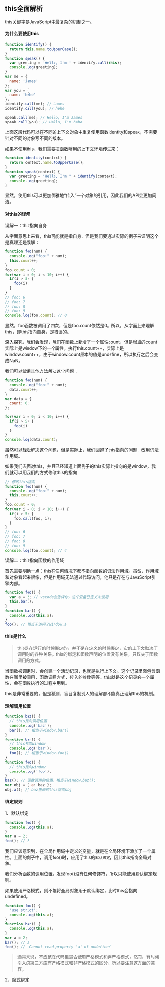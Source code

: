 ## this全面解析

this关键字是JavaScript中最复杂的机制之一。

#### 为什么要使用this

```js
function identify() {
  return this.name.toUpperCase();
}
function speak() {
  var greeting = "Hello, I'm " + identify.call(this);
  console.log(greeting);
}
var me = {
  name: 'James'
};
var you = {
  name: 'hehe'
};
identify.call(me); // James
identify.call(you); // hehe

speak.call(me); // Hello, I'm James
speak.call(you); // Hello, I'm hehe
```

上面这段代码可以在不同的上下文对象中重复使用函数identity和speak，不需要针对不同的对象写不同的版本。

如果不使用this，我们需要把函数嗲用的上下文环境传过来：

```js
function identity(context) {
  return context.name.toUpperCase();
}
function speak(context) {
  var greeting = "Hello, I'm " + identify(context);
  console.log(greeting);
}
```

显然，使用this可以更加优雅地“传入”一个对象的引用，因此我们的API会更加简洁。

#### 对this的误解

误解一：this指向自身

从字面意思上来看，this可能就是指自身，但是我们要通过实际的例子来证明这个是真理还是误解：

```js
function foo(num) {
  console.log("foo:" + num);
  this.count++;
}
foo.count = 0; 
for(var i = 0; i < 10; i++) {
  if(i > 5) {
    foo(i);
  }
}
// foo: 6
// foo: 7
// foo: 8
// foo: 9
console.log(foo.count); // 0
```

显然，foo函数被调用了四次，但是foo.count依然是0。所以，从字面上来理解this，即this指向自身，是错误的。

深入探究，我们会发现，我们在函数上新增了一个属性count，但是增加的count实际上是window下的一个属性。执行this.count++，实际上是window.count++，由于window.count原本的值是undefine，所以执行之后会变成NaN。

我们可以使用其他方法解决这个问题：

```js
function foo(num) {
  console.log("foo:" + num);
  data.count++;
}
var data = {
  count: 0; 
};

for(var i = 0; i < 10; i++) {
  if(i > 5) {
    foo(i);
  }
}
console.log(data.count);
```

虽然可以轻松解决这个问题，但是实际上，我们回避了this指向的问题，改用词法作用域。

如果我们去面对this，并且已经知道上面例子的this实际上指向的是window，我们就可以用我们的方式修改this的指向

```js
// 修改this指向
function foo(num) {
  console.log("foo:" + num);
  this.count++;
}
foo.count = 0; 
for(var i = 0; i < 10; i++) {
  if(i > 5) {
    foo.call(foo, i);
  }
}
// foo: 6
// foo: 7
// foo: 8
// foo: 9
console.log(foo.count); // 4
```

误解二：this指向函数的作用域

首先需要明确一点：this在任何情况下都不指向函数的词法作用域。虽然，作用域和对象看起来很像，但是作用域无法通过代码访问，他只是存在与JavaScript引擎内部。

```js
function foo() {
  var a = 2; // vscode会告诉你，这个变量已定义未使用
  this.bar();
}
function bar() {
  console.log(this.a);
}
foo(); // 相当于访问了window.a
```

#### this是什么

> this是在运行的时候绑定的，并不是在定义的时候绑定，它的上下文取决于调用时的各种关系。this的绑定和函数声明的位置没有关系，只取决于函数调用的方式。

当函数被调用时，会创建一个活动记录，也就是执行上下文。这个记录里面包含函数在哪里被调用，函数调用方式，传入的参数等等。this就是这个记录的一个属性，会在函数执行的过程中用到。

this是非常重要的，但是猜测、盲目复制别人的理解都不能真正理解this的机制。

#### 理解调用位置

```js
function baz() {
  // this指向调用位置
  console.log('baz');
  bar(); // 相当于window.bar()
}
function bar() {
  // this指向window
  console.log('bar');
  foo(); // 相当于window.foo()
}
function foo() {
  // this指向window
  console.log('foo');
}
baz(); // 函数调用的位置，相当于window.baz();
var obj = { a: baz };
obj.a(); // baz里面的this指向obj
```

#### 绑定规则

1、默认绑定

```js
function foo() {
  console.log(this.a);
}
var a = 2;
foo(); // 2
```

我们应该意识到，在全局作用域中定义的变量，就是在全局环境下添加了一个属性。上面的例子中，调用foo()时，应用了this的`默认绑定`，因此this指向全局对象。

我们分析函数的调用位置，发现foo()没有任何修饰符，所以只能使用默认绑定规则。

如果使用严格模式，则不能将全局对象用于默认绑定，此时this会指向undefined。

```js
function foo() {
  'use strict';
  console.log(this.a);
}
function bar() {
  console.log(this.a);
}
var a = 2;
bar(); // 2
foo(); //  Cannot read property 'a' of undefined
```

> 通常来说，不应该在代码里混合使用严格模式和非严格模式，然而，有时候引入的第三方库有严格模式和非严格模式的区分，所以要注意这方面的兼容。

2、隐式绑定